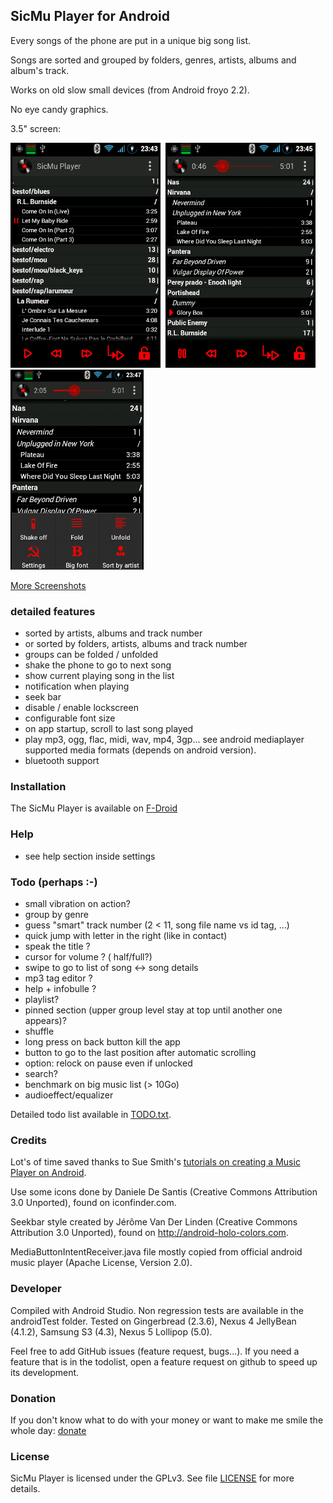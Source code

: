 ## SicMu Player for Android

Every songs of the phone are put in a unique big song list.

Songs are sorted and grouped by folders, genres, artists, albums and album's track.

Works on old slow small devices (from Android froyo 2.2).

No eye candy graphics.

3.5" screen:

![Folder list](misc/screenshots/screen3.5_folder.png)&nbsp;
![Artist list](misc/screenshots/screen3.5_artist.png)
![Menu option](misc/screenshots/screen3.5_menu_options_small.png)

[More Screenshots](Screenshots.md)


### detailed features

- sorted by artists, albums and track number
- or sorted by folders, artists, albums and track number
- groups can be folded / unfolded
- shake the phone to go to next song
- show current playing song in the list
- notification when playing
- seek bar
- disable / enable lockscreen
- configurable font size
- on app startup, scroll to last song played
- play mp3, ogg, flac, midi, wav, mp4, 3gp... see android mediaplayer supported media formats (depends on android version).
- bluetooth support


### Installation

The SicMu Player is available on [F-Droid](https://f-droid.org/repository/browse/?fdid=souch.smp)


### Help

- see help section inside settings


### Todo (perhaps :-)

- small vibration on action?
- group by genre
- guess "smart" track number (2 < 11, song file name vs id tag, ...)
- quick jump with letter in the right (like in contact)
- speak the title ?
- cursor for volume ? ( half/full?)
- swipe to go to list of song <-> song details
- mp3 tag editor ?
- help + infobulle ?
- playlist?
- pinned section (upper group level stay at top until another one appears)?
- shuffle
- long press on back button kill the app
- button to go to the last position after automatic scrolling
- option: relock on pause even if unlocked
- search?
- benchmark on big music list (> 10Go)
- audioeffect/equalizer  

Detailed todo list available in [TODO.txt](misc/TODO.txt).


### Credits

Lot's of time saved thanks to Sue Smith's [tutorials on creating a Music Player on Android](http://code.tutsplus.com/tutorials/create-a-music-player-on-android-project-setup--mobile-22764).

Use some icons done by Daniele De Santis (Creative Commons Attribution 3.0 Unported), found on iconfinder.com.

Seekbar style created by Jérôme Van Der Linden (Creative Commons Attribution 3.0 Unported), found on http://android-holo-colors.com.

MediaButtonIntentReceiver.java file mostly copied from official android music player (Apache License, Version 2.0).


### Developer

Compiled with Android Studio.
Non regression tests are available in the androidTest folder.
Tested on Gingerbread (2.3.6), Nexus 4 JellyBean (4.1.2), Samsung S3 (4.3), Nexus 5 Lollipop (5.0).

Feel free to add GitHub issues (feature request, bugs...).
If you need a feature that is in the todolist, open a feature request on github to speed up its development.


### Donation

If you don't know what to do with your money or want to make me smile the whole day:
[donate](http://rodolphe.souchaud.free.fr/donate)


### License

SicMu Player is licensed under the GPLv3. See file [LICENSE](LICENSE) for more details.

